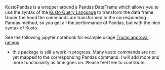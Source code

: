 KustoPandas is a wrapper around a Pandas DataFrame which allows you to use the syntax of the 
[Kusto Query Language](https://docs.microsoft.com/en-us/azure/data-explorer/kusto/query/) to transform the data frame.  Under the hood the commands are transformed in the corresponding Pandas method, so you get all the performance of Pandas, but with the nice syntax of Kusto.

See the following jupyter notebook for example usage
[Trump approval ratings](http://localhost:8888/notebooks/Sources/KustoPandas/examples/trump_approval_ratings.ipynb)

* this package is still a work in progress.  Many kusto commands are not yet mapped to the corresponding Pandas command.  I will add more and more functionality as time goes on.  Please feel free to contribute.





